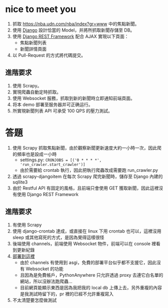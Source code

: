 # nice to meet you
1. 抓取 https://nba.udn.com/nba/index?gr=www 中的焦點新聞。
2. 使用 [Django](https://www.djangoproject.com/) 設計恰當的 Model，并將所抓取新聞存儲至 DB。
3. 使用 [Django REST Framework](http://www.django-rest-framework.org/) 配合 AJAX 實現以下頁面：
	 * 焦點新聞列表
	 * 新聞詳情頁面
4. 以 Pull-Request 的方式將代碼提交。
	
## 進階要求
1. 使用 Scrapy。
2. 實現爬蟲自動定時抓取。
3. 使用 Websocket 服務，抓取到新的新聞時立即通知前端頁面。
4. 将本 demo 部署至服务器并可正确运行。
5. 所實現新聞列表 API 可承受 100 QPS 的壓力測試。


# 答題
1. 使用 Scrapy 抓取焦點新聞，由於觀察新聞更新速度大約一小時一次，因此爬的頻率也是設成一小時
	- settings.py: `CRONJOBS = [('0 * * * *', 'run_crawler.start_crawler')]`
	- 由於需要給 crontab 執行，因此把執行爬蟲改成需要跑 run_crawler.py
2. 透過 scrapy-djangoitem 在每次 Scrapy 爬完新聞時，儲存至 Django 內建的 sqllite3
3. 由於 Restful API 有固定的風格，且前端只會使用 GET 獲取新聞，因此這裡沒有使用 Django REST Framework

## 進階要求
1. 有使用 Scrapy
2. 使用 django-crontab 達成，或直接在 linux 下用 crontab 也可以，這裡沒用 sleep 或其他寫死的方式，是因為覺得這樣很怪
3. 後端使用 channels，前端使用 Websocket 物件，前端可以在 console 裡看到更新紀錄
4. [部署到這裡](http://f1238762001.pythonanywhere.com/)
	- 由於 channels 有使用到 asgi，免費的部署平台似乎都不支援它，因此沒有 Websocket 的功能
	- 且因為是免費帳戶，PythonAnywhere 只允許透過 proxy 去連它白名單的網站，所以沒辦法跑爬蟲...
	- 目前網頁能顯示東西是因為我把我的 local db 上傳上去，另外重複的內容是我測試時留下的，pr 裡的已經不允許重複寫入
5. 不太清楚要怎麼做測試

